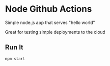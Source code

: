 # Node Github Actions

Simple node.js app that serves "hello world"

Great for testing simple deployments to the cloud

## Run It

`npm start`
